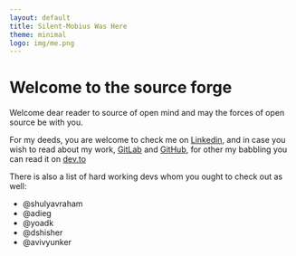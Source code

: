 ```yaml
---
layout: default
title: Silent-Mobius Was Here
theme: minimal
logo: img/me.png
---
```


# Welcome to the source forge

Welcome dear reader to source of open mind and may the forces of open source be with you.

For my deeds, you are welcome to check me on [Linkedin](https://linkedin.com/in/alex-schapelle), and in case you wish to read about my work, [GitLab](https://gitlab.com/silent-mobius) and [GitHub](https://github.com/zero-pytagoras), for other my babbling you can read it on [dev.to](https://dev.to/silent_mobius)

There is also a list of hard working devs whom you ought to check out as well:
- @shulyavraham
- @adieg
- @yoadk
- @dshisher
- @avivyunker